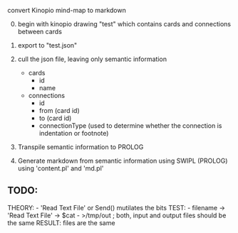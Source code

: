 convert Kinopio mind-map to markdown

0. begin with kinopio drawing "test" which contains cards and connections between cards
0. export to "test.json"

1. cull the json file, leaving only semantic information
   - cards
	 - id
	 - name
   - connections
	 - id
	 - from (card id)
	 - to   (card id)
	 - connectionType (used to determine whether the connection is indentation or footnote)

2. Transpile semantic information to PROLOG
3. Generate markdown from semantic information using SWIPL (PROLOG) using 'content.pl' and 'md.pl'

TODO:
- 

THEORY: - 'Read Text File' or Send() mutilates the bits
TEST: - filename -> 'Read Text File' -> $cat - >/tmp/out ; both, input and output files should be the same
RESULT: files are the same

